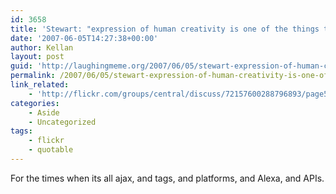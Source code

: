 ```yaml
---
id: 3658
title: 'Stewart: "expression of human creativity is one of the things that gives purpose to the universe."'
date: '2007-06-05T14:27:38+00:00'
author: Kellan
layout: post
guid: 'http://laughingmeme.org/2007/06/05/stewart-expression-of-human-creativity-is-one-of-the-things-that-gives-purpose-to-the-universe/'
permalink: /2007/06/05/stewart-expression-of-human-creativity-is-one-of-the-things-that-gives-purpose-to-the-universe/
link_related:
    - 'http://flickr.com/groups/central/discuss/72157600288796893/page5/#comment72157600315081071'
categories:
    - Aside
    - Uncategorized
tags:
    - flickr
    - quotable
---
```


For the times when its all ajax, and tags, and platforms, and Alexa, and APIs.